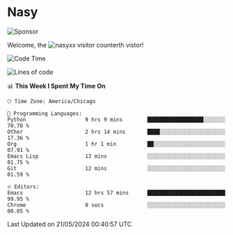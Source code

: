 # Nasy

<!--
<p align="center">
<img height="200" src="https://github-readme-stats.vercel.app/api?username=nasyxx&count_private=true&show_icons=true&theme=dracula&include_all_commits=true"/>
<img height="200" src="https://github-readme-stats.vercel.app/api/top-langs/?username=nasyxx&theme=dracula&hide=html,jupyter+notebook&count_private=true&show_icons=true"/>
</p>

  
----------------
-->

![Sponsor](https://img.shields.io/static/v1.svg?label=Sponsor&message=%E2%9D%A4&logo=GitHub&style=flat&color=pink)
 
Welcome, the ![nasyxx visitor counter](https://count.getloli.com/get/@nasyxx?theme=rule34)th vistor!
 
<!--START_SECTION:waka-->
![Code Time](http://img.shields.io/badge/Code%20Time-4%2C458%20hrs%203%20mins-blue)

![Lines of code](https://img.shields.io/badge/From%20Hello%20World%20I%27ve%20Written-6.3%20million%20lines%20of%20code-blue)

📊 **This Week I Spent My Time On** 

```text
🕑︎ Time Zone: America/Chicago

💬 Programming Languages: 
Python                   9 hrs 9 mins        ██████████████████░░░░░░░   70.70 % 
Other                    2 hrs 14 mins       ████░░░░░░░░░░░░░░░░░░░░░   17.36 % 
Org                      1 hr 1 min          ██░░░░░░░░░░░░░░░░░░░░░░░   07.91 % 
Emacs Lisp               13 mins             ░░░░░░░░░░░░░░░░░░░░░░░░░   01.75 % 
Git                      12 mins             ░░░░░░░░░░░░░░░░░░░░░░░░░   01.59 % 

🔥 Editors: 
Emacs                    12 hrs 57 mins      █████████████████████████   99.95 % 
Chrome                   0 secs              ░░░░░░░░░░░░░░░░░░░░░░░░░   00.05 % 
```


 Last Updated on 21/05/2024 00:40:57 UTC
<!--END_SECTION:waka-->

<!-- ![visitors](https://visitor-badge.laobi.icu/badge?page_id=nasyxx.nasyxx) -->

